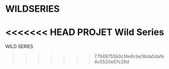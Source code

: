# WILDSERIES
<<<<<<< HEAD
PROJET Wild Series
=======
WILD SERIES
>>>>>>> 77948755b0cf4e6cbe3bda5dafe4c0520e57c28d
